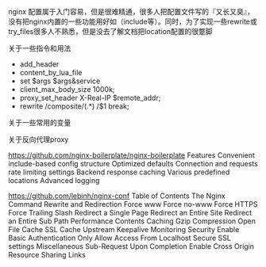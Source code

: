 
nginx 配置属于入门容易，但是很难精通，很多人把配置文件写的『又长又臭』，没有把nginx内置的一些功能用好如（include等）。同时，为了实现一些rewrite或try_files很多人不熟悉，但是没去了解文档把location配置的很蹩脚

关于一些指令和用法
- add_header
- content_by_lua_file
- set $args $args&service
- client_max_body_size 1000k;
- proxy_set_header X-Real-IP $remote_addr;
- rewrite /composite/(.*) /$1 break;

关于一些常用的变量

关于反向代理proxy

https://github.com/nginx-boilerplate/nginx-boilerplate
Features
Convenient include-based config structure
Optimized defaults
Connection and requests rate limiting settings
Backend response caching
Various predefined locations
Advanced logging

https://github.com/lebinh/nginx-conf
Table of Contents
The Nginx Command
Rewrite and Redirection
Force www
Force no-www
Force HTTPS
Force Trailing Slash
Redirect a Single Page
Redirect an Entire Site
Redirect an Entire Sub Path
Performance
Contents Caching
Gzip Compression
Open File Cache
SSL Cache
Upstream Keepalive
Monitoring
Security
Enable Basic Authentication
Only Allow Access From Localhost
Secure SSL settings
Miscellaneous
Sub-Request Upon Completion
Enable Cross Origin Resource Sharing
Links
